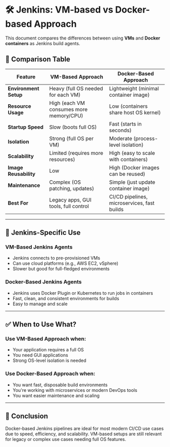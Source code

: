 # 🛠️ Jenkins: VM-based vs Docker-based Approach

This document compares the differences between using **VMs** and **Docker containers** as Jenkins build agents.

## 🔄 Comparison Table

| Feature               | VM-Based Approach                             | Docker-Based Approach                          |
|----------------------|-----------------------------------------------|------------------------------------------------|
| **Environment Setup**| Heavy (full OS needed for each VM)            | Lightweight (minimal container image)          |
| **Resource Usage**   | High (each VM consumes more memory/CPU)       | Low (containers share host OS kernel)          |
| **Startup Speed**    | Slow (boots full OS)                          | Fast (starts in seconds)                       |
| **Isolation**        | Strong (full OS per VM)                       | Moderate (process-level isolation)             |
| **Scalability**      | Limited (requires more resources)             | High (easy to scale with containers)           |
| **Image Reusability**| Low                                           | High (Docker images can be reused)             |
| **Maintenance**      | Complex (OS patching, updates)                | Simple (just update container image)           |
| **Best For**         | Legacy apps, GUI tools, full control          | CI/CD pipelines, microservices, fast builds    |

---

## 🧪 Jenkins-Specific Use

### VM-Based Jenkins Agents

- Jenkins connects to pre-provisioned VMs
- Can use cloud platforms (e.g., AWS EC2, vSphere)
- Slower but good for full-fledged environments

### Docker-Based Jenkins Agents

- Jenkins uses Docker Plugin or Kubernetes to run jobs in containers
- Fast, clean, and consistent environments for builds
- Easy to manage and scale

---

## ✅ When to Use What?

### Use **VM-Based Approach** when:
- Your application requires a full OS
- You need GUI applications
- Strong OS-level isolation is needed

### Use **Docker-Based Approach** when:
- You want fast, disposable build environments
- You're working with microservices or modern DevOps tools
- You want easier maintenance and scaling

---

## 📌 Conclusion

Docker-based Jenkins pipelines are ideal for most modern CI/CD use cases due to speed, efficiency, and scalability. VM-based setups are still relevant for legacy or complex use cases needing full OS features.

